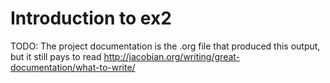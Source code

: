 
# Introduction to ex2
TODO: The project documentation is the .org file that produced
this output, but it still pays to read
http://jacobian.org/writing/great-documentation/what-to-write/
